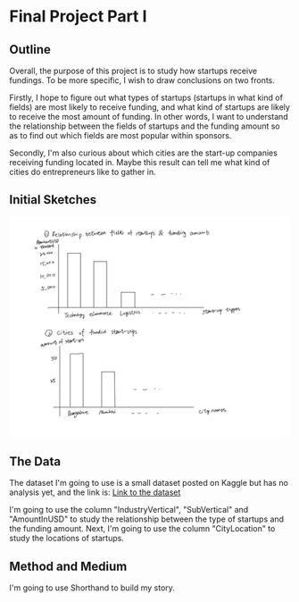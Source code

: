 # Final Project Part I
## Outline
Overall, the purpose of this project is to study how startups receive fundings. To be more specific, I wish to draw conclusions on two fronts.

Firstly, I hope to figure out what types of startups (startups in what kind of fields) are most likely to receive funding, and what kind of startups are likely to receive the most amount of funding. In other words, I want to understand the relationship between the fields of startups and the funding amount so as to find out which fields are most popular within sponsors.

Secondly, I'm also curious about which cities are the start-up companies receiving funding located in. Maybe this result can tell me what kind of cities do entrepreneurs like to gather in.

## Initial Sketches
![initial sketch](/final_initial.png)

## The Data
The dataset I'm going to use is a small dataset posted on Kaggle but has no analysis yet, and the link is:
[Link to the dataset](https://www.kaggle.com/datasets/thedevastator/startups-funding-rounds?select=sf.csv)

I'm going to use the column "IndustryVertical", "SubVertical" and "AmountInUSD" to study the relationship between the type of startups and the funding amount. Next, I'm going to use the column "CityLocation" to study the locations of startups.

## Method and Medium
I'm going to use Shorthand to build my story.
